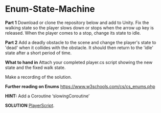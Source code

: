 # Enum-State-Machine
 
**Part 1** 
Download or clone the repository below and add to Unity. Fix the walking state so the player slows down or stops when the arrow up key is released.
When the player comes to a stop, change its state to idle.  

**Part 2** 
Add a deadly obstacle to the scene and change the player's state to 'dead' when it collides with the obstacle. It should then return to the 'idle' state after a short period of time.


**What to hand in** 
Attach your completed player.cs script showing the new state and the fixed walk state.

Make a recording of the solution.

**Further reading on Enums** 
https://www.w3schools.com/cs/cs_enums.php

**HINT:** Add a Coroutine ‘slowingCoroutine’


**SOLUTION**
[PlayerScript]([https://drive.google.com/drive/folders/19ccaOTBbeQArx2H-cL325cXDAG7BwINH?usp=sharing).



